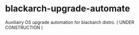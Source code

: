 # blackarch-upgrade-automate
Auxiliairy OS upgrade automation for blackarch distro. ( UNDER CONSTRUCTION )